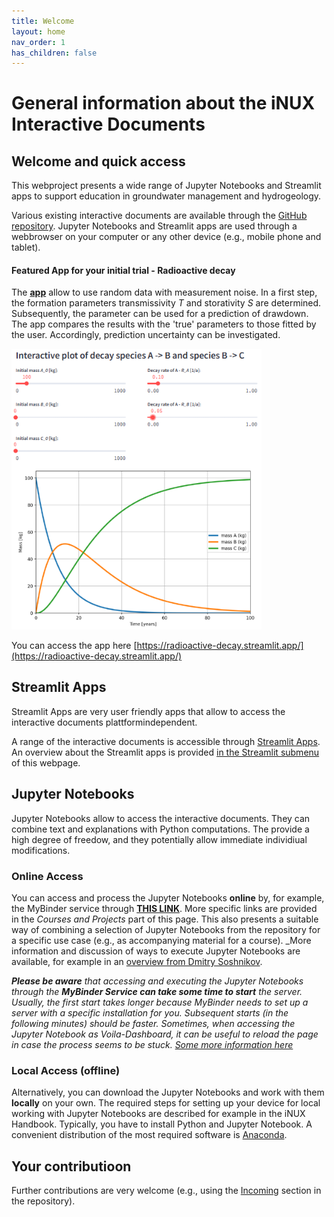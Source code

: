 ```yaml
---
title: Welcome
layout: home
nav_order: 1
has_children: false
---
```


# General information about the iNUX Interactive Documents

## Welcome and quick access

This webproject presents a wide range of Jupyter Notebooks and Streamlit apps to support education in groundwater management and hydrogeology.

Various existing interactive documents are available through the [GitHub repository](https://github.com/gw-inux/Jupyter-Notebooks/). Jupyter Notebooks and Streamlit apps are used through a webbrowser on your computer or any other device (e.g., mobile phone and tablet).

#### Featured App for your initial trial - Radioactive decay

The [**app**](https://radioactive-decay.streamlit.app/) allow to use random data with measurement noise. In a first step, the formation parameters transmissivity _T_ and storativity _S_ are determined. Subsequently, the parameter can be used for a prediction of drawdown. The app compares the results with the 'true' parameters to those fitted by the user. Accordingly, prediction uncertainty can be investigated. 

<img src="./assets/images/st/01/radioactive_decay.png" alt="Screenshot of the app" width="400"/>

You can access the app here [https://radioactive-decay.streamlit.app/](https://radioactive-decay.streamlit.app/)

## Streamlit Apps

Streamlit Apps are very user friendly apps that allow to access the interactive documents plattformindependent.

A range of the interactive documents is accessible through [Streamlit Apps](https://share.streamlit.io/user/thoreimann). An overview about the Streamlit apps is provided [in the Streamlit submenu](https://gw-inux.github.io/Jupyter-Notebooks/Streamlit.html) of this webpage.

## Jupyter Notebooks

Jupyter Notebooks allow to access the interactive documents. They can combine text and explanations with Python computations. The provide a high degree of freedow, and they potentially allow immediate individiual modifications.

### Online Access
You can access and process the Jupyter Notebooks **online** by, for example, the MyBinder service through [**THIS LINK**](https://mybinder.org/v2/gh/gw-inux/Jupyter-Notebooks/HEAD?urlpath=tree). More specific links are provided in the _Courses and Projects_ part of this page. This also presents a suitable way of combining a selection of Jupyter Notebooks from the repository for a specific use case (e.g., as accompanying material for a course). _More information and discussion of ways to execute Jupyter Notebooks are available, for example in an [overview from Dmitry Soshnikov](https://soshnikov.com/education/how-to-execute-notebooks-from-github/).

_**Please be aware** that accessing and executing the Jupyter Notebooks through the **MyBinder Service can take some time to start** the server. Usually, the first start takes longer because MyBinder needs to set up a server with a specific installation for you. Subsequent starts (in the following minutes) should be faster. Sometimes, when accessing the Jupyter Notebook as Voila-Dashboard, it can be useful to reload the page in case the process seems to be stuck. [Some more information here](https://discourse.jupyter.org/t/how-to-reduce-mybinder-org-repository-startup-time/4956)_ 

### Local Access (offline)
Alternatively, you can download the Jupyter Notebooks and work with them **locally** on your own. The required steps for setting up your device for local working with Jupyter Notebooks are described for example in the iNUX Handbook. Typically, you have to install Python and Jupyter Notebook. A convenient distribution of the most required software is [Anaconda](https://www.anaconda.com/).

## Your contributioon

Further contributions are very welcome (e.g., using the [Incoming](https://github.com/gw-inux/Jupyter-Notebooks/tree/main/99%20INCOMING) section in the repository).

